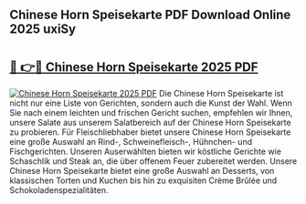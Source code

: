 ## Chinese Horn Speisekarte PDF Download Online 2025 uxiSy

# <h2><a href="http://gc68z8f.nevu.top/?p=Chinese+Horn+Speisekarte">🔗 👉🔴 Chinese Horn Speisekarte 2025 PDF</a></h2>

[![Chinese Horn Speisekarte 2025 PDF](https://i.imgur.com/dBaPXMq.png)](http://gc68z8f.nevu.top/?p=Chinese+Horn+Speisekarte)
Die Chinese Horn Speisekarte ist nicht nur eine Liste von Gerichten, sondern auch die Kunst der Wahl. Wenn Sie nach einem leichten und frischen Gericht suchen, empfehlen wir Ihnen, unsere Salate aus unserem Salatbereich auf der Chinese Horn Speisekarte zu probieren. Für Fleischliebhaber bietet unsere Chinese Horn Speisekarte eine große Auswahl an Rind-, Schweinefleisch-, Hühnchen- und Fischgerichten. Unseren Auserwählten bieten wir köstliche Gerichte wie Schaschlik und Steak an, die über offenem Feuer zubereitet werden. Unsere Chinese Horn Speisekarte bietet eine große Auswahl an Desserts, von klassischen Torten und Kuchen bis hin zu exquisiten Crème Brûlée und Schokoladenspezialitäten.
